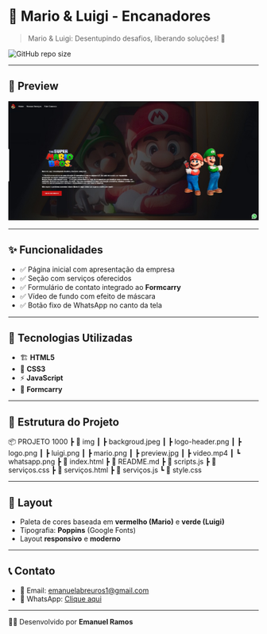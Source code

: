 # 🚰 Mario & Luigi - Encanadores

> Mario & Luigi: Desentupindo desafios, liberando soluções! 🔧

![GitHub repo size](https://github.com/EmanuelRamos22/Projeto-DevClub)

---

## 📸 Preview

![Preview do Site](./img/preview.jpg)

---

## ✨ Funcionalidades

- ✅ Página inicial com apresentação da empresa  
- ✅ Seção com serviços oferecidos  
- ✅ Formulário de contato integrado ao **Formcarry**  
- ✅ Vídeo de fundo com efeito de máscara  
- ✅ Botão fixo de WhatsApp no canto da tela

---

## 🚀 Tecnologias Utilizadas

- 🏗 **HTML5**
- 🎨 **CSS3**
- ⚡ **JavaScript**
- 📩 **Formcarry**

---

## 📂 Estrutura do Projeto

📦 PROJETO 1000
┣ 📂 img
┃ ┣ backgroud.jpeg
┃ ┣ logo-header.png
┃ ┣ logo.png
┃ ┣ luigi.png
┃ ┣ mario.png
┃ ┣ preview.jpg
┃ ┣ video.mp4
┃ ┗ whatsapp.png
┣ 📜 index.html
┣ 📜 README.md
┣ 📜 scripts.js
┣ 📜 serviços.css
┣ 📜 serviços.html
┣ 📜 serviços.js
┗ 📜 style.css

---

## 🎨 Layout

- Paleta de cores baseada em **vermelho (Mario)** e **verde (Luigi)**  
- Tipografia: **Poppins** (Google Fonts)  
- Layout **responsivo** e **moderno**

---

## 📞 Contato

- 📧 Email: emanuelabreuros1@gmail.com  
- 📱 WhatsApp: [Clique aqui](https://wa.me/qr/X7PCL4HZ2I2XD1)

---

👨‍💻 Desenvolvido por **Emanuel Ramos**

